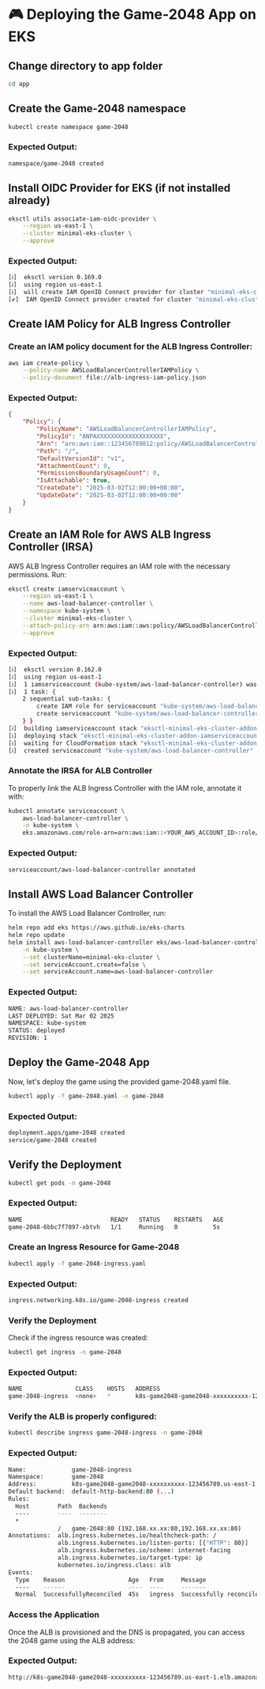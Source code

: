 # 🎮 Deploying the Game-2048 App on EKS


## Change directory to app folder
```bash
cd app
```

## Create the Game-2048 namespace
```bash
kubectl create namespace game-2048
```

### Expected Output:
```bash
namespace/game-2048 created
```

## Install OIDC Provider for EKS (if not installed already)

```bash
eksctl utils associate-iam-oidc-provider \
    --region us-east-1 \
    --cluster minimal-eks-cluster \
    --approve
```

### Expected Output:
```bash
[ℹ]  eksctl version 0.169.0
[ℹ]  using region us-east-1
[ℹ]  will create IAM OpenID Connect provider for cluster "minimal-eks-cluster" in "us-east-1"
[✔]  IAM OpenID Connect provider created for cluster "minimal-eks-cluster" in "us-east-1"
```
## Create IAM Policy for ALB Ingress Controller
### Create an IAM policy document for the ALB Ingress Controller:

```bash 
aws iam create-policy \
    --policy-name AWSLoadBalancerControllerIAMPolicy \
    --policy-document file://alb-ingress-iam-policy.json
```

### Expected Output:
```json
{
    "Policy": {
        "PolicyName": "AWSLoadBalancerControllerIAMPolicy",
        "PolicyId": "ANPAXXXXXXXXXXXXXXXXXXX",
        "Arn": "arn:aws:iam::123456789012:policy/AWSLoadBalancerControllerIAMPolicy",
        "Path": "/",
        "DefaultVersionId": "v1",
        "AttachmentCount": 0,
        "PermissionsBoundaryUsageCount": 0,
        "IsAttachable": true,
        "CreateDate": "2025-03-02T12:00:00+00:00",
        "UpdateDate": "2025-03-02T12:00:00+00:00"
    }
}
```

## Create an IAM Role for AWS ALB Ingress Controller (IRSA)

AWS ALB Ingress Controller requires an IAM role with the necessary permissions. Run:
```bash
eksctl create iamserviceaccount \
    --region us-east-1 \
    --name aws-load-balancer-controller \
    --namespace kube-system \
    --cluster minimal-eks-cluster \
    --attach-policy-arn arn:aws:iam::aws:policy/AWSLoadBalancerControllerIAMPolicy \
    --approve
```
### Expected Output:
```bash
[ℹ]  eksctl version 0.162.0
[ℹ]  using region us-east-1
[ℹ]  1 iamserviceaccount (kube-system/aws-load-balancer-controller) was included
[ℹ]  1 task: {
    2 sequential sub-tasks: {
        create IAM role for serviceaccount "kube-system/aws-load-balancer-controller",
        create serviceaccount "kube-system/aws-load-balancer-controller",
    } }
[ℹ]  building iamserviceaccount stack "eksctl-minimal-eks-cluster-addon-iamserviceaccount-kube-system-aws-load-balancer-controller"
[ℹ]  deploying stack "eksctl-minimal-eks-cluster-addon-iamserviceaccount-kube-system-aws-load-balancer-controller"
[ℹ]  waiting for CloudFormation stack "eksctl-minimal-eks-cluster-addon-iamserviceaccount-kube-system-aws-load-balancer-controller"
[ℹ]  created serviceaccount "kube-system/aws-load-balancer-controller"
```

### Annotate the IRSA for ALB Controller
To properly link the ALB Ingress Controller with the IAM role, annotate it with:
```bash
kubectl annotate serviceaccount \
    aws-load-balancer-controller \
    -n kube-system \
    eks.amazonaws.com/role-arn=arn:aws:iam::<YOUR_AWS_ACCOUNT_ID>:role/<IAM_ROLE_NAME>
```

### Expected Output:
```bash
serviceaccount/aws-load-balancer-controller annotated
```

## Install AWS Load Balancer Controller
To install the AWS Load Balancer Controller, run:
```bash
helm repo add eks https://aws.github.io/eks-charts
helm repo update
helm install aws-load-balancer-controller eks/aws-load-balancer-controller \
    -n kube-system \
    --set clusterName=minimal-eks-cluster \
    --set serviceAccount.create=false \
    --set serviceAccount.name=aws-load-balancer-controller

```

### Expected Output:
```bash
NAME: aws-load-balancer-controller
LAST DEPLOYED: Sat Mar 02 2025
NAMESPACE: kube-system
STATUS: deployed
REVISION: 1
```

## Deploy the Game-2048 App
Now, let's deploy the game using the provided game-2048.yaml file.
```bash
kubectl apply -f game-2048.yaml -n game-2048
```

### Expected Output:
```bash
deployment.apps/game-2048 created
service/game-2048 created
```

## Verify the Deployment
```bash
kubectl get pods -n game-2048
```

### Expected Output:
```bash
NAME                         READY   STATUS    RESTARTS   AGE
game-2048-6bbc7f7897-xbtvh   1/1     Running   0          5s
```

### Create an Ingress Resource for Game-2048

```bash
kubectl apply -f game-2048-ingress.yaml
```

### Expected Output:
```bash
ingress.networking.k8s.io/game-2048-ingress created
```

### Verify the Deployment
Check if the ingress resource was created:
```bash
kubectl get ingress -n game-2048
```

### Expected Output:
```bash
NAME               CLASS    HOSTS   ADDRESS                                                                  PORTS   AGE
game-2048-ingress  <none>   *       k8s-game2048-game2048-xxxxxxxxxx-123456789.us-east-1.elb.amazonaws.com  80      30s
```

### Verify the ALB is properly configured:

```bash
kubectl describe ingress game-2048-ingress -n game-2048
```

### Expected Output:
```bash
Name:             game-2048-ingress
Namespace:        game-2048
Address:          k8s-game2048-game2048-xxxxxxxxxx-123456789.us-east-1.elb.amazonaws.com
Default backend:  default-http-backend:80 (...)
Rules:
  Host        Path  Backends
  ----        ----  --------
  *           
              /   game-2048:80 (192.168.xx.xx:80,192.168.xx.xx:80)
Annotations:  alb.ingress.kubernetes.io/healthcheck-path: /
              alb.ingress.kubernetes.io/listen-ports: [{"HTTP": 80}]
              alb.ingress.kubernetes.io/scheme: internet-facing
              alb.ingress.kubernetes.io/target-type: ip
              kubernetes.io/ingress.class: alb
Events:
  Type    Reason                  Age   From     Message
  ----    ------                  ----  ----     -------
  Normal  SuccessfullyReconciled  45s   ingress  Successfully reconciled
```

### Access the Application
Once the ALB is provisioned and the DNS is propagated, you can access the 2048 game using the ALB address:

### Expected Output:
```bash
http://k8s-game2048-game2048-xxxxxxxxxx-123456789.us-east-1.elb.amazonaws.com
```